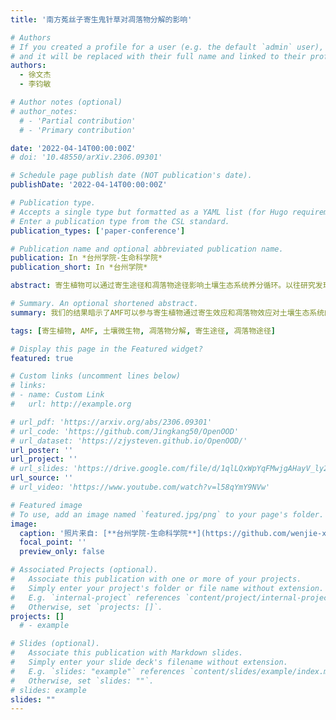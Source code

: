 ```yaml
---
title: '南方菟丝子寄生鬼针草对凋落物分解的影响'

# Authors
# If you created a profile for a user (e.g. the default `admin` user), write the username (folder name) here
# and it will be replaced with their full name and linked to their profile.
authors:
  - 徐文杰
  - 李钧敏

# Author notes (optional)
# author_notes:
  # - 'Partial contribution'
  # - 'Primary contribution'

date: '2022-04-14T00:00:00Z'
# doi: '10.48550/arXiv.2306.09301'

# Schedule page publish date (NOT publication's date).
publishDate: '2022-04-14T00:00:00Z'

# Publication type.
# Accepts a single type but formatted as a YAML list (for Hugo requirements).
# Enter a publication type from the CSL standard.
publication_types: ['paper-conference']

# Publication name and optional abbreviated publication name.
publication: In *台州学院-生命科学院*
publication_short: In *台州学院*

abstract: 寄生植物可以通过寄生途径和凋落物途径影响土壤生态系统养分循环。以往研究发现寄生植物凋落物和寄主植物凋落物的分解速率不同，但是相关机制还不清楚。研究还发现寄生植物的寄生效应可以通过级联效应影响凋落物分解，但是相关机制也还不清楚。AMF是土壤中调控凋落物分解的重要生物因子。本研究以茎寄生植物南方菟丝子为寄生植物，鬼针草为寄主植物，利用25μm的尼龙膜隔离根系效应和菌丝效应，通过15N同位素标记的南方菟丝子凋落物和鬼针草凋落物，研究AMF对南方菟丝子凋落物和鬼针草凋落物分解调控的差异，以及南方菟丝子的寄生效应如何通过AMF影响凋落物分解。结果发现：（1）在无AMF时，菟丝子凋落物和鬼针草凋落物分解无显著差异；在有AMF时，鬼针草凋落物分解以及周围菌丝密度显著大于菟丝子凋落物；（2）菟丝子凋落物周围的细菌群落多样性显著低于鬼针草凋落物；AMF显著影响了鬼针草凋落物周围细菌群落，而对菟丝子凋落物周围细菌群落无显著性影响；（3）无寄生效应时，AMF显著促进鬼针草凋落物的分解以及显著影响周围细菌群落，而有寄生效应时，AMF对鬼针草凋落物的分解以及周围细菌群落无显著影响。以上结果表明，寄生植物凋落物的分解不同于寄主植物凋落物可能源自于AMF的不同调控，寄生植物通过寄生效应调控凋落物分解可能是通过AMF介导的。我们的结果暗示了AMF可以参与寄生植物通过寄生效应和凋落物效应对土壤生态系统的影响。

# Summary. An optional shortened abstract.
summary: 我们的结果暗示了AMF可以参与寄生植物通过寄生效应和凋落物效应对土壤生态系统的影响。

tags: [寄生植物, AMF, 土壤微生物, 凋落物分解, 寄生途径, 凋落物途径]

# Display this page in the Featured widget?
featured: true

# Custom links (uncomment lines below)
# links:
# - name: Custom Link
#   url: http://example.org

# url_pdf: 'https://arxiv.org/abs/2306.09301'
# url_code: 'https://github.com/Jingkang50/OpenOOD'
# url_dataset: 'https://zjysteven.github.io/OpenOOD/'
url_poster: ''
url_project: ''
# url_slides: 'https://drive.google.com/file/d/1qlLQxWpYqFMwjgAHayV_ly2MSGbQ8b18/view'
url_source: ''
# url_video: 'https://www.youtube.com/watch?v=l58qYmY9NVw'

# Featured image
# To use, add an image named `featured.jpg/png` to your page's folder.
image:
  caption: '照片来自: [**台州学院-生命科学院**](https://github.com/wenjie-xu0724/content/publication/thesis/featured.png)'
  focal_point: ''
  preview_only: false

# Associated Projects (optional).
#   Associate this publication with one or more of your projects.
#   Simply enter your project's folder or file name without extension.
#   E.g. `internal-project` references `content/project/internal-project/index.md`.
#   Otherwise, set `projects: []`.
projects: []
  # - example

# Slides (optional).
#   Associate this publication with Markdown slides.
#   Simply enter your slide deck's filename without extension.
#   E.g. `slides: "example"` references `content/slides/example/index.md`.
#   Otherwise, set `slides: ""`.
# slides: example
slides: ""
---
```


<!-- {{% callout note %}}
Click the _Cite_ button above to demo the feature to enable visitors to import publication metadata into their reference management software.
{{% /callout %}}

{{% callout note %}}
Create your slides in Markdown - click the _Slides_ button to check out the example.
{{% /callout %}}

Add the publication's **full text** or **supplementary notes** here. You can use rich formatting such as including [code, math, and images](https://docs.hugoblox.com/content/writing-markdown-latex/). -->
